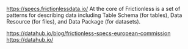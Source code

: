

https://specs.frictionlessdata.io/
At the core of Frictionless is a set of patterns for describing data including Table Schema (for tables), Data Resource (for files), and Data Package (for datasets).

https://datahub.io/blog/frictionless-specs-european-commission
https://datahub.io/
